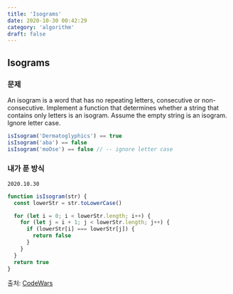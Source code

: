 ```yaml
---
title: 'Isograms'
date: 2020-10-30 00:42:29
category: 'algorithm'
draft: false
---
```


## Isograms

### 문제

An isogram is a word that has no repeating letters, consecutive or non-consecutive. Implement a function that determines whether a string that contains only letters is an isogram. Assume the empty string is an isogram. Ignore letter case.

```js
isIsogram('Dermatoglyphics') == true
isIsogram('aba') == false
isIsogram('moOse') == false // -- ignore letter case
```

### 내가 푼 방식

`2020.10.30`

```js
function isIsogram(str) {
  const lowerStr = str.toLowerCase()

  for (let i = 0; i < lowerStr.length; i++) {
    for (let j = i + 1; j < lowerStr.length; j++) {
      if (lowerStr[i] === lowerStr[j]) {
        return false
      }
    }
  }
  return true
}
```

출처: [CodeWars](https://www.codewars.com/)
